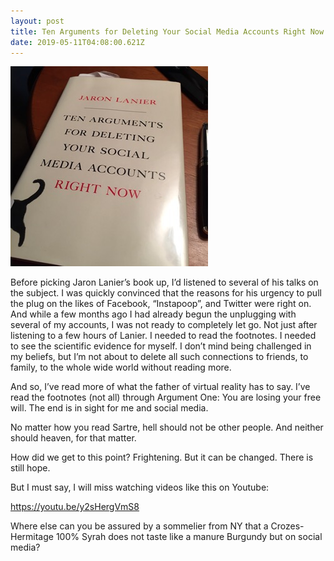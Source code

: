 ```yaml
---
layout: post
title: Ten Arguments for Deleting Your Social Media Accounts Right Now
date: 2019-05-11T04:08:00.621Z
---
```

![](/assets/uploads/8e0ec211-2085-4d9e-9ef6-71b252cb47dd.jpeg)

Before picking Jaron Lanier’s book up, I’d listened to several of his talks on the subject. I was quickly convinced that the reasons for his urgency to pull the plug on the likes of Facebook, “Instapoop”, and Twitter were right on. And while a few months ago I had already begun the unplugging with several of my accounts, I was not ready to completely let go. Not just after listening to a few hours of Lanier. I needed to read the footnotes. I needed to see the scientific evidence for myself. I don’t mind being challenged in my beliefs, but I’m not about to delete all such connections to friends, to family, to the whole wide world without reading more.  

And so, I’ve read more of what the father of virtual reality has to say. I’ve read the footnotes (not all) through Argument One: You are losing your free will. The end is in sight for me and social media. 

No matter how you read Sartre, hell should not be other people. And neither should heaven, for that matter. 

How did we get to this point? Frightening. But it can be changed. There is still hope.

But I must say, I will miss watching videos like this on Youtube: 

<https://youtu.be/y2sHergVmS8>

Where else can you be assured by a sommelier from NY that a Crozes-Hermitage 100% Syrah does not taste like a manure Burgundy but on social media?
